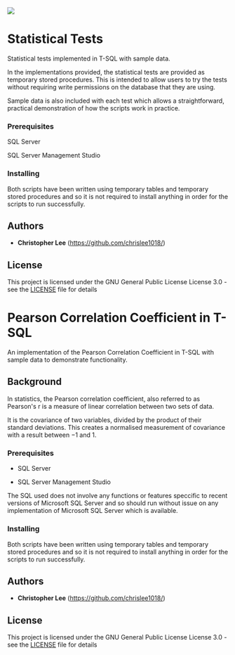 <img src="https://render.githubusercontent.com/render/math?math=e^{i \pi} = -1">


# Statistical Tests

Statistical tests implemented in T-SQL with sample data.

In the implementations provided, the statistical tests are provided as temporary stored procedures.  This is intended to allow users to try the tests without requiring write permissions on the database that they are using.

Sample data is also included with each test which allows a straightforward, practical demonstration of how the scripts work in practice.

### Prerequisites

SQL Server

SQL Server Management Studio

### Installing

Both scripts have been written using temporary tables and temporary stored procedures and so it is not required to install anything in order for the scripts to run successfully.

## Authors

* **Christopher Lee** (https://github.com/chrislee1018/)


## License

This project is licensed under the GNU General Public License License 3.0 - see the [LICENSE](LICENSE) file for details

# Pearson Correlation Coefficient in T-SQL

An implementation of the Pearson Correlation Coefficient in T-SQL with sample data to demonstrate functionality.

## Background

In statistics, the Pearson correlation coefficient, also referred to as Pearson's r is a measure of linear correlation between two sets of data.

It is the covariance of two variables, divided by the product of their standard deviations. This creates a normalised measurement of covariance with a result between −1 and 1. 

### Prerequisites

* SQL Server

* SQL Server Management Studio

The SQL used does not involve any functions or features speccific to recent versions of Microsoft SQL Server and so should run without issue on any implementation of Microsoft SQL Server which is available.

### Installing

Both scripts have been written using temporary tables and temporary stored procedures and so it is not required to install anything in order for the scripts to run successfully.

## Authors

* **Christopher Lee** (https://github.com/chrislee1018/)


## License

This project is licensed under the GNU General Public License License 3.0 - see the [LICENSE](LICENSE) file for details

